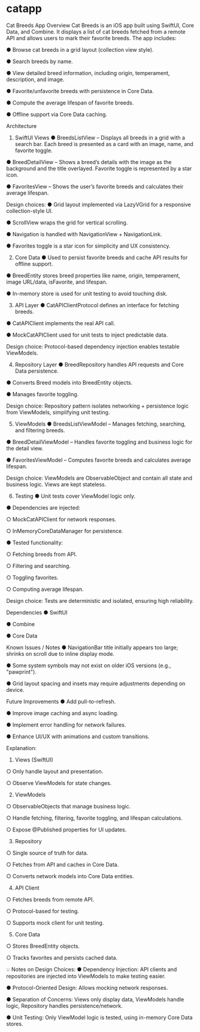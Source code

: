 # catapp
Cat Breeds App
Overview
Cat Breeds is an iOS app built using SwiftUI, Core Data, and Combine. It displays a list of cat breeds fetched from a remote API and allows users to mark their favorite breeds. The app includes:

●	Browse cat breeds in a grid layout (collection view style).

●	Search breeds by name.

●	View detailed breed information, including origin, temperament, description, and image.

●	Favorite/unfavorite breeds with persistence in Core Data.

●	Compute the average lifespan of favorite breeds.

●	Offline support via Core Data caching.

 
Architecture
 
1. SwiftUI Views
●	BreedsListView – Displays all breeds in a grid with a search bar. Each breed is presented as a card with an image, name, and favorite toggle.

●	BreedDetailView – Shows a breed’s details with the image as the background and the title overlayed. Favorite toggle is represented by a star icon.

●	FavoritesView – Shows the user’s favorite breeds and calculates their average lifespan.

Design choices:
●	Grid layout implemented via LazyVGrid for a responsive collection-style UI.

●	ScrollView wraps the grid for vertical scrolling.

●	Navigation is handled with NavigationView + NavigationLink.

●	Favorites toggle is a star icon for simplicity and UX consistency.

 
2. Core Data
●	Used to persist favorite breeds and cache API results for offline support.

●	BreedEntity stores breed properties like name, origin, temperament, image URL/data, isFavorite, and lifespan.

●	In-memory store is used for unit testing to avoid touching disk.

 
3. API Layer
●	CatAPIClientProtocol defines an interface for fetching breeds.

●	CatAPIClient implements the real API call.

●	MockCatAPIClient used for unit tests to inject predictable data.

Design choice: Protocol-based dependency injection enables testable ViewModels.
 
4. Repository Layer
●	BreedRepository handles API requests and Core Data persistence.

●	Converts Breed models into BreedEntity objects.

●	Manages favorite toggling.

Design choice: Repository pattern isolates networking + persistence logic from ViewModels, simplifying unit testing.
 
5. ViewModels
●	BreedsListViewModel – Manages fetching, searching, and filtering breeds.

●	BreedDetailViewModel – Handles favorite toggling and business logic for the detail view.

●	FavoritesViewModel – Computes favorite breeds and calculates average lifespan.

Design choice: ViewModels are ObservableObject and contain all state and business logic. Views are kept stateless.
 
6. Testing
●	Unit tests cover ViewModel logic only.

●	Dependencies are injected:

○	MockCatAPIClient for network responses.

○	InMemoryCoreDataManager for persistence.

●	Tested functionality:

○	Fetching breeds from API.

○	Filtering and searching.

○	Toggling favorites.

○	Computing average lifespan.

Design choice: Tests are deterministic and isolated, ensuring high reliability.
 
Dependencies
●	SwiftUI

●	Combine

●	Core Data

 
Known Issues / Notes
●	NavigationBar title initially appears too large; shrinks on scroll due to inline display mode.

●	Some system symbols may not exist on older iOS versions (e.g., "pawprint").

●	Grid layout spacing and insets may require adjustments depending on device.

 
Future Improvements
●	Add pull-to-refresh.

●	Improve image caching and async loading.

●	Implement error handling for network failures.

●	Enhance UI/UX with animations and custom transitions.

 
Explanation:
1.	Views (SwiftUI)

○	Only handle layout and presentation.

○	Observe ViewModels for state changes.

2.	ViewModels

○	ObservableObjects that manage business logic.

○	Handle fetching, filtering, favorite toggling, and lifespan calculations.

○	Expose @Published properties for UI updates.

3.	Repository

○	Single source of truth for data.

○	Fetches from API and caches in Core Data.

○	Converts network models into Core Data entities.

4.	API Client

○	Fetches breeds from remote API.

○	Protocol-based for testing.

○	Supports mock client for unit testing.

5.	Core Data

○	Stores BreedEntity objects.

○	Tracks favorites and persists cached data.

 
💡 Notes on Design Choices:
●	Dependency Injection: API clients and repositories are injected into ViewModels to make testing easier.

●	Protocol-Oriented Design: Allows mocking network responses.

●	Separation of Concerns: Views only display data, ViewModels handle logic, Repository handles persistence/network.

●	Unit Testing: Only ViewModel logic is tested, using in-memory Core Data stores. 

